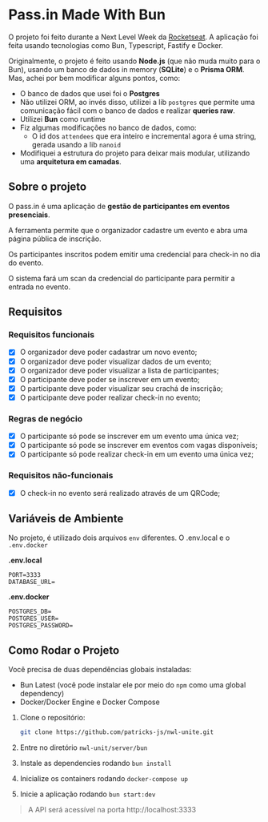 # Pass.in Made With Bun

O projeto foi feito durante a Next Level Week da [Rocketseat](https://www.rocketseat.com.br/). A aplicação foi feita usando tecnologias como Bun, Typescript, Fastify e Docker.

Originalmente, o projeto é feito usando **Node.js** (que não muda muito para o Bun), usando um banco de dados in memory (**SQLite**) e o **Prisma ORM**. Mas, achei por bem modificar alguns pontos, como:

- O banco de dados que usei foi o **Postgres**
- Não utilizei ORM, ao invés disso, utilizei a lib `postgres` que permite uma comunicação fácil com o banco de dados e realizar **queries raw**.
- Utilizei **Bun** como runtime
- Fiz algumas modificações no banco de dados, como:
  - O id dos `attendees` que era inteiro e incremental agora é uma string, gerada usando a lib `nanoid`
- Modifiquei a estrutura do projeto para deixar mais modular, utilizando uma **arquitetura em camadas**.

## Sobre o projeto

O pass.in é uma aplicação de **gestão de participantes em eventos presenciais**.

A ferramenta permite que o organizador cadastre um evento e abra uma página pública de inscrição.

Os participantes inscritos podem emitir uma credencial para check-in no dia do evento.

O sistema fará um scan da credencial do participante para permitir a entrada no evento.

## Requisitos

### Requisitos funcionais

- [x] O organizador deve poder cadastrar um novo evento;
- [x] O organizador deve poder visualizar dados de um evento;
- [x] O organizador deve poder visualizar a lista de participantes;
- [x] O participante deve poder se inscrever em um evento;
- [x] O participante deve poder visualizar seu crachá de inscrição;
- [x] O participante deve poder realizar check-in no evento;

### Regras de negócio

- [x] O participante só pode se inscrever em um evento uma única vez;
- [x] O participante só pode se inscrever em eventos com vagas disponíveis;
- [x] O participante só pode realizar check-in em um evento uma única vez;

### Requisitos não-funcionais

- [x] O check-in no evento será realizado através de um QRCode;

## Variáveis de Ambiente

No projeto, é utilizado dois arquivos `env` diferentes. O .env.local e o `.env.docker`

**.env.local**

```env
PORT=3333
DATABASE_URL=
```

**.env.docker**

```env
POSTGRES_DB=
POSTGRES_USER=
POSTGRES_PASSWORD=
```

## Como Rodar o Projeto

Você precisa de duas dependências globais instaladas:

- Bun Latest (você pode instalar ele por meio do `npm` como uma global dependency)
- Docker/Docker Engine e Docker Compose

1. Clone o repositório:

   ```bash
   git clone https://github.com/patricks-js/nwl-unite.git
   ```

2. Entre no diretório `nwl-unit/server/bun`

3. Instale as dependencies rodando `bun install`

4. Inicialize os containers rodando `docker-compose up`

5. Inicie a aplicação rodando `bun start:dev`

> A API será acessível na porta http://localhost:3333
